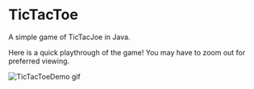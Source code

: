 # TicTacToe
A simple game of TicTacJoe in Java.

Here is a quick playthrough of the game! You may have to zoom out for preferred viewing.

![TicTacToeDemo gif](https://user-images.githubusercontent.com/91184284/229703311-da007f9a-ea7c-4629-a577-32b01e902073.gif)
